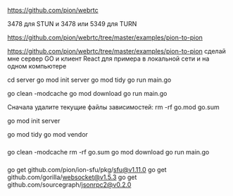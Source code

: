 https://github.com/pion/webrtc

3478 для STUN и 3478 или 5349 для TURN

https://github.com/pion/webrtc/tree/master/examples/pion-to-pion

https://github.com/pion/webrtc/tree/master/examples/pion-to-pion сделай мне сервер GO и клиент React для примера в локальной сети и на одном компьютере



cd server
go mod init server
go mod tidy
go run main.go

go clean -modcache
go mod download
go run main.go


Сначала удалите текущие файлы зависимостей:
rm -rf go.mod go.sum

go mod init server

go mod tidy
go mod vendor

###
go clean -modcache
rm -rf go.sum
go mod download
go run main.go
###

go get github.com/pion/ion-sfu/pkg/sfu@v1.11.0
go get github.com/gorilla/websocket@v1.5.3
go get github.com/sourcegraph/jsonrpc2@v0.2.0